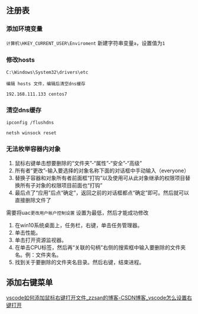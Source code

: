 ## 注册表

### 添加环境变量
`计算机\HKEY_CURRENT_USER\Enviroment`
新建字符串变量`a`，设置值为`1`
### 修改hosts

```shell
C:\Windows\System32\drivers\etc

编辑 hosts 文件，编辑后清空dns缓存

192.168.111.133 centos7
```

### 清空dns缓存

```shell
ipconfig /flushdns

netsh winsock reset
```

###  无法枚举容器内对象
1.	鼠标右键单击想要删除的“文件夹”-“属性”-“安全”-“高级”
2.	所有者“更改”-输入要选择的对象名称下面的对话框中手动输入（everyone）
3.	替换子容器和对象所有者前面框“打钩”以及使用可从此对象继承的权限项目替换所有子对象的权限项目前面也“打钩”
4.	最后点了“应用”后点“确定”，返回之前的对话框都点“确定”即可。然后就可以直接删除文件了

  
  

需要将uac`更改用户帐户控制设置` 设置为最低，然后才能成功修改
1. 在win10系统桌面上，任务栏，右键，单击任务管理器。
2.  单击性能。
3. 单击打开资源监视器。
4. 在单击CPU标签，然后再“关联的句柄”右侧的搜索框中输入要删除的文件夹名。例：文件夹名。
5. 找到关于要删除的文件夹名目录。然后右键，结束进程。


## 添加右键菜单

[vscode如何添加鼠标右键打开文件_zzsan的博客-CSDN博客_vscode怎么设置右键打开](https://blog.csdn.net/zzsan/article/details/79305279)